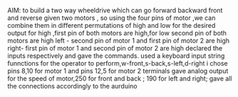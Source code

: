 AIM: to build a two way wheeldrive which can go forward backward front and reverse
given two motors , so using the four pins of motor ,we can combine them in different permutations of high and low for the desired output 
for high ,first pin of both motors are high,for low second pin of both motors are high 
left - second pin of motor 1 and first pin of motor 2 are high
right- first pin of motor 1 and second pin of motor 2 are high
declared the inputs respectively and gave the commands.
used a keyboard input string funnctions for the operator to perform,w-front,s-back,s-left,d-right
i chose pins 8,10 for motor 1 and pins 12,5 for motor 2 terminals
gave analog output for the speed of motor,250 for front and back ; 190 for left and right;
gave all the connections accordingly to the aurduino 
